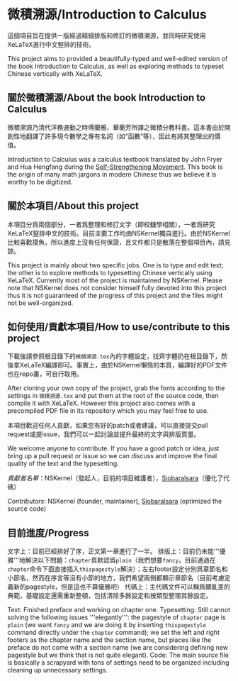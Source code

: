 # 微積溯源/Introduction to Calculus

這個項目旨在提供一版經過精細排版和修訂的微積溯源，並同時研究使用XeLaTeX進行中文竪排的技術。

This project aims to provided a beautifully-typed and well-edited version of the book Introduction to Calculus, as well as exploring methods to typeset Chinese vertically with XeLaTeX. 

## 關於微積溯源/About the book Introduction to Calculus

微積溯源乃清代洋務運動之時傅蘭雅、華蘅芳所譯之微積分教科書。這本書由於開創性地翻譯了許多現今數學之專有名詞（如“函數”等），因此有將其整理出的價值。

Introduction to Calculus was a calculus textbook translated by John Fryer and Hua Hengfang during the [Self-Strengthening Movement](https://en.wikipedia.org/wiki/Self-Strengthening_Movement). This book is the origin of many math jargons in modern Chinese thus we believe it is worthy to be digitized.

## 關於本項目/About this project

本項目分爲兩個部分，一者爲整理和修訂文字（即校讎學相關），一者爲研究XeLaTeX竪排中文的技術。目前主要工作均由NSKernel獨自進行。由於NSKernel比較喜歡摸魚，所以進度上沒有任何保證，且文件都只是散落在整個項目內，請見諒。

This project is mainly about two specific jobs. One is to type and edit text; the other is to explore methods to typesetting Chinese vertically using XeLaTeX. Currently most of the project is maintained by NSKernel. Please note that NSKernel does not consider himself fully devoted into this project thus it is not guaranteed  of the progress of this project and the files might not be well-organized.

## 如何使用/貢獻本項目/How to use/contribute to this project

下載後請參照根目錄下的`微積溯源.tex`內的字體設定，找齊字體扔在根目錄下，然後拿XeLaTeX編譯即可。事實上，由於NSKernel懶惰的本質，編譯好的PDF文件也在repo裏，可自行取用。

After cloning your own copy of the project, grab the fonts according to the settings in `微積溯源.tex` and put them at the root of the source code, then compile it with XeLaTeX. However this project also comes with a precompiled PDF file in its repository which you may feel free to use.

本項目歡迎任何人貢獻，如果您有好的patch或者建議，可以直接提交pull request或提issue，我們可以一起討論並提升最終的文字與排版質量。

We welcome anyone to contribute. If you have a good patch or idea, just bring up a pull request or issue so we can discuss and improve the final quality of the text and the typesetting.

*貢獻者名單*：NSKernel（發起人，目前的項目維護者），[SiobaraIsara](https://github.com/SiobaraIsara)（優化了代碼）

*Contributors*: NSKernel (founder, maintainer), [SiobaraIsara](https://github.com/SiobaraIsara) (optimized the source code)

## 目前進度/Progress

文字上：目前已經排好了序，正文第一章進行了一半。
排版上：目前仍未能'''優雅'''地解決以下問題：`chapter`頁默認爲`plain`（我們想要`fancy`，目前通過在`chapter`命令下面直接插入`thispagestyle`解決）；左右footer設定分別爲章節名和小節名，然而在序言等沒有小節的地方，我們希望兩側都顯示章節名（目前考慮定義新的pagestyle，但是這也不算優雅吧）
代碼上：主代碼文件可以稱爲髒亂差的典範，基礎設定還需重新整頓，包括清除多餘設定和按類型整理其餘設定。

Text: Finished preface and working on chapter one. 
Typesetting: Still cannot solving the following issues '''elegantly''': the pagestyle of `chapter` page is `plain` (we want `fancy` and we are doing it by inserting `thispagestyle` command directly under the `chapter` command); we set the left and right footers as the chapter name and the section name, but places like the preface do not come with a section name (we are considering defining new pagestyle but we think that is not quite elegant).
Code: The main source file is basically a scrapyard with tons of settings need to be organized including cleaning up unnecessary settings.
